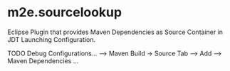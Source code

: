 # m2e.sourcelookup
Eclipse Plugin that provides Maven Dependencies as Source Container in JDT Launching Configuration.

TODO
Debug Configurations... --> Maven Build -> Source Tab --> Add --> Maven Dependencies ...
